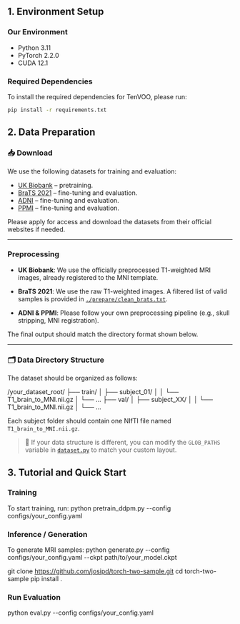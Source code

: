 ## 1. Environment Setup

### Our Environment

- Python 3.11  
- PyTorch 2.2.0  
- CUDA 12.1  

### Required Dependencies

To install the required dependencies for TenVOO, please run:

```bash
pip install -r requirements.txt
```

## 2. Data Preparation

### 📥 Download

We use the following datasets for training and evaluation:

- [UK Biobank](https://www.ukbiobank.ac.uk/) – pretraining.
- [BraTS 2021](https://www.med.upenn.edu/cbica/brats2021/) – fine-tuning and evaluation.
- [ADNI](https://adni.loni.usc.edu/) – fine-tuning and evaluation.
- [PPMI](https://www.ppmi-info.org/) – fine-tuning and evaluation.

Please apply for access and download the datasets from their official websites if needed.

---

### Preprocessing

- **UK Biobank**: We use the officially preprocessed T1-weighted MRI images, already registered to the MNI template.

- **BraTS 2021**: We use the raw T1-weighted images. A filtered list of valid samples is provided in [`./prepare/clean_brats.txt`](./clean_brats.txt).

- **ADNI & PPMI**: Please follow your own preprocessing pipeline (e.g., skull stripping, MNI registration).

The final output should match the directory format shown below.

---

### 🗂️ Data Directory Structure

The dataset should be organized as follows:



/your_dataset_root/
├── train/
│   ├── subject_01/
│   │   └── T1_brain_to_MNI.nii.gz
│   └── ...
├── val/
│   ├── subject_XX/
│   │   └── T1_brain_to_MNI.nii.gz
│   └── ...


Each subject folder should contain one NIfTI file named `T1_brain_to_MNI.nii.gz`.

> 🔧 If your data structure is different, you can modify the `GLOB_PATHS` variable in [`dataset.py`](./dataset.py) to match your custom layout.




## 3. Tutorial and Quick Start
### Training
To start training, run:
python pretrain_ddpm.py --config configs/your_config.yaml
### Inference / Generation
To generate MRI samples:
python generate.py --config configs/your_config.yaml --ckpt path/to/your_model.ckpt

git clone https://github.com/josipd/torch-two-sample.git
cd torch-two-sample
pip install .
### Run Evaluation
python eval.py --config configs/your_config.yaml
